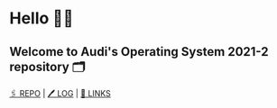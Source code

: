 # Hello 👋🏼
## Welcome to Audi's Operating System 2021-2 repository 🗂
[🖇  REPO](https://github.com/anastasiaaaudiw/os212) | [🖊  LOG](TXT/mylog.txt) | [🔗 LINKS](https://anastasiaaaudiw.github.io/os212/LINKS)

